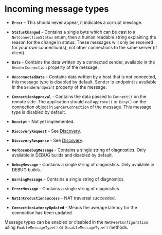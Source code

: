 # Incoming message types #

  * **`Error`** - This should never appear, it indicates a corrupt message.

  * **`StatusChanged`** - Contains a single byte which can be cast to a `NetConnectionStatus` enum, then a human readable string explaining the reason for the change in status. These messages will only be received for your own connection(s); not other connections to the same server (if client).

  * **`Data`** - Contains the data written by a connected sender, available in the `SenderConnection` property of the message.

  * **`UnconnectedData`** - Contains data written by a host that is not connected, this message type is disabled by default. Sender ip endpoint is available in the `SenderEndpoint` property of the message.

  * **`ConnectionApproval`** - Contains the data passed to `Connect()` on the remote side. The application should call `Approve()` or `Deny()` on the connection object in `SenderConnection` of the message. This message type is disabled by default.

  * **`Receipt`** - Not yet implemented.

  * **`DiscoveryRequest`** - See [Discovery](http://code.google.com/p/lidgren-network-gen3/wiki/Discovery).

  * **`DiscoveryResponse`** - See [Discovery](http://code.google.com/p/lidgren-network-gen3/wiki/Discovery).

  * **`VerboseDebugMessage`** - Contains a single string of diagnostics. Only available in DEBUG builds and disabled by default.

  * **`DebugMessage`** - Contains a single string of diagnostics. Only available in DEBUG builds.

  * **`WarningMessage`** - Contains a single string of diagnostics.

  * **`ErrorMessage`** - Contains a single string of diagnostics.

  * **`NatIntroductionSuccess`** - NAT traversal succeeded.

  * **`ConnectionLatencyUpdated`** - Means the average latency for the connection has been updated

Message types can be enabled or disabled in the `NetPeerConfiguration` using `EnableMessageType()` or `DisableMessageType()` methods.
